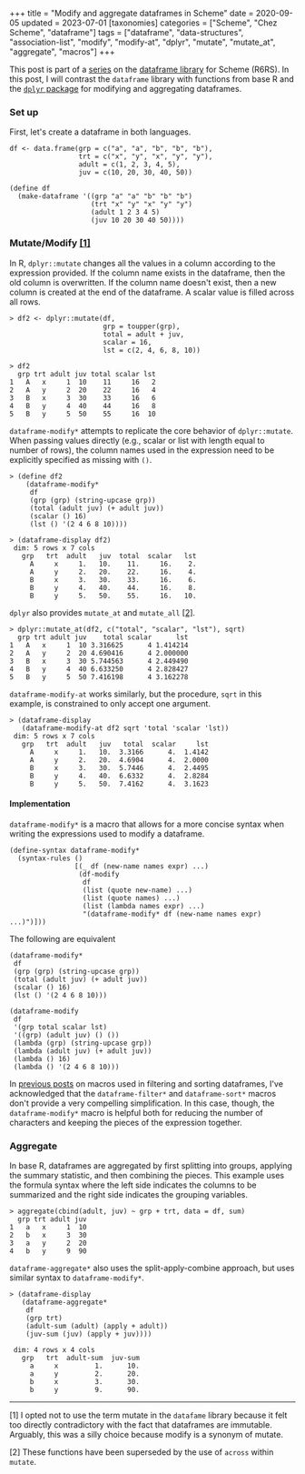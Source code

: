 +++
title = "Modify and aggregate dataframes in Scheme"
date = 2020-09-05
updated = 2023-07-01
[taxonomies]
categories = ["Scheme", "Chez Scheme", "dataframe"]
tags = ["dataframe", "data-structures", "association-list", "modify", "modify-at", "dplyr", "mutate", "mutate_at", "aggregate", "macros"]
+++

This post is part of a [series](/categories/dataframe/) on the [dataframe library](https://github.com/hinkelman/dataframe/) for Scheme (R6RS). In this post, I will contrast the `dataframe` library with functions from base R and the [`dplyr` package](https://dplyr.tidyverse.org) for modifying and aggregating dataframes.

<!-- more -->

### Set up

First, let's create a dataframe in both languages.

```
df <- data.frame(grp = c("a", "a", "b", "b", "b"),
                 trt = c("x", "y", "x", "y", "y"),
                 adult = c(1, 2, 3, 4, 5),
                 juv = c(10, 20, 30, 40, 50))
                 
(define df
  (make-dataframe '((grp "a" "a" "b" "b" "b")
                    (trt "x" "y" "x" "y" "y")
                    (adult 1 2 3 4 5)
                    (juv 10 20 30 40 50))))
```

### Mutate/Modify [[1]](#1)

In R, `dplyr::mutate` changes all the values in a column according to the expression provided. If the column name exists in the dataframe, then the old column is overwritten. If the column name doesn't exist, then a new column is created at the end of the dataframe. A scalar value is filled across all rows.

```
> df2 <- dplyr::mutate(df, 
                       grp = toupper(grp),
                       total = adult + juv,
                       scalar = 16,
                       lst = c(2, 4, 6, 8, 10))

> df2
  grp trt adult juv total scalar lst
1   A   x     1  10    11     16   2
2   A   y     2  20    22     16   4
3   B   x     3  30    33     16   6
4   B   y     4  40    44     16   8
5   B   y     5  50    55     16  10
```

`dataframe-modify*` attempts to replicate the core behavior of `dplyr::mutate`. When passing values directly (e.g., scalar or list with length equal to number of rows), the column names used in the expression need to be explicitly specified as missing with `()`.

```
> (define df2
    (dataframe-modify*
     df
     (grp (grp) (string-upcase grp))
     (total (adult juv) (+ adult juv))
     (scalar () 16)
     (lst () '(2 4 6 8 10))))

> (dataframe-display df2)
 dim: 5 rows x 7 cols
   grp   trt  adult   juv  total  scalar   lst 
     A     x     1.   10.    11.     16.    2. 
     A     y     2.   20.    22.     16.    4. 
     B     x     3.   30.    33.     16.    6. 
     B     y     4.   40.    44.     16.    8. 
     B     y     5.   50.    55.     16.   10. 
```

`dplyr` also provides `mutate_at` and `mutate_all` [[2]](#2).

```
> dplyr::mutate_at(df2, c("total", "scalar", "lst"), sqrt)
  grp trt adult juv    total scalar      lst
1   A   x     1  10 3.316625      4 1.414214
2   A   y     2  20 4.690416      4 2.000000
3   B   x     3  30 5.744563      4 2.449490
4   B   y     4  40 6.633250      4 2.828427
5   B   y     5  50 7.416198      4 3.162278
```

`dataframe-modify-at` works similarly, but the procedure, `sqrt` in this example, is constrained to only accept one argument.

```
> (dataframe-display
   (dataframe-modify-at df2 sqrt 'total 'scalar 'lst))
 dim: 5 rows x 7 cols
   grp   trt  adult   juv   total  scalar     lst 
     A     x     1.   10.  3.3166      4.  1.4142 
     A     y     2.   20.  4.6904      4.  2.0000 
     B     x     3.   30.  5.7446      4.  2.4495 
     B     y     4.   40.  6.6332      4.  2.8284 
     B     y     5.   50.  7.4162      4.  3.1623 
```

#### Implementation

`dataframe-modify*` is a macro that allows for a more concise syntax when writing the expressions used to modify a dataframe. 

```
(define-syntax dataframe-modify*
  (syntax-rules ()
                [(_ df (new-name names expr) ...)
                 (df-modify
                  df
                  (list (quote new-name) ...)
                  (list (quote names) ...)
                  (list (lambda names expr) ...)
                  "(dataframe-modify* df (new-name names expr) ...)")]))
```

The following are equivalent

```
(dataframe-modify*
 df
 (grp (grp) (string-upcase grp))
 (total (adult juv) (+ adult juv))
 (scalar () 16)
 (lst () '(2 4 6 8 10)))

(dataframe-modify
 df
 '(grp total scalar lst)
 '((grp) (adult juv) () ())
 (lambda (grp) (string-upcase grp))
 (lambda (adult juv) (+ adult juv))
 (lambda () 16)
 (lambda () '(2 4 6 8 10)))
```

In [previous posts](/categories/dataframe/) on macros used in filtering and sorting dataframes, I've acknowledged that the `dataframe-filter*` and `dataframe-sort*` macros don't provide a very compelling simplification. In this case, though, the `dataframe-modify*` macro is helpful both for reducing the number of characters and keeping the pieces of the expression together.

### Aggregate

In base R, dataframes are aggregated by first splitting into groups, applying the summary statistic, and then combining the pieces. This example uses the formula syntax where the left side indicates the columns to be summarized and the right side indicates the grouping variables.

```
> aggregate(cbind(adult, juv) ~ grp + trt, data = df, sum)
  grp trt adult juv
1   a   x     1  10
2   b   x     3  30
3   a   y     2  20
4   b   y     9  90
```

`dataframe-aggregate*` also uses the split-apply-combine approach, but uses similar syntax to `dataframe-modify*`. 

```
> (dataframe-display
   (dataframe-aggregate*
    df
    (grp trt)
    (adult-sum (adult) (apply + adult))
    (juv-sum (juv) (apply + juv))))
    
 dim: 4 rows x 4 cols
   grp   trt  adult-sum  juv-sum 
     a     x         1.      10. 
     a     y         2.      20. 
     b     x         3.      30. 
     b     y         9.      90. 
```

***

<a name="1"></a> [1] I opted not to use the term mutate in the `datafame` library because it felt too directly contradictory with the fact that dataframes are immutable. Arguably, this was a silly choice because modify is a synonym of mutate.

<a name="2"></a> [2] These functions have been superseded by the use of `across` within `mutate`.
